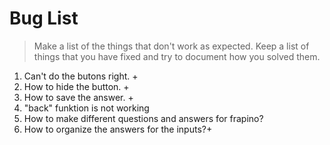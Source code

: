 # Bug List

> Make a list of the things that don't work as expected. Keep a list of things that you have fixed and try to document how you solved them.

1. Can't do the butons right. +
2. How to hide the button. +
3. How to save the answer. +
4. "back" funktion is not working
5. How to make different questions and answers for frapino?
6. How to organize the answers for the inputs?+
